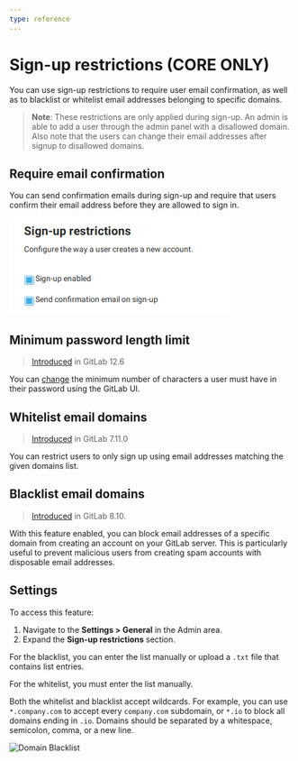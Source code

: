 ```yaml
---
type: reference
---
```


# Sign-up restrictions **(CORE ONLY)**

You can use sign-up restrictions to require user email confirmation, as well as
to blacklist or whitelist email addresses belonging to specific domains.

>**Note**: These restrictions are only applied during sign-up. An admin is
able to add a user through the admin panel with a disallowed domain. Also
note that the users can change their email addresses after signup to
disallowed domains.

## Require email confirmation

You can send confirmation emails during sign-up and require that users confirm
their email address before they are allowed to sign in.

![Email confirmation](img/email_confirmation.png)

## Minimum password length limit

> [Introduced](https://gitlab.com/gitlab-org/gitlab/merge_requests/20661) in GitLab 12.6

You can [change](../../../security/password_length_limits.md#modify-minimum-password-length-using-gitlab-ui)
the minimum number of characters a user must have in their password using the GitLab UI.

## Whitelist email domains

> [Introduced][ce-598] in GitLab 7.11.0

You can restrict users to only sign up using email addresses matching the given
domains list.

## Blacklist email domains

> [Introduced][ce-5259] in GitLab 8.10.

With this feature enabled, you can block email addresses of a specific domain
from creating an account on your GitLab server. This is particularly useful
to prevent malicious users from creating spam accounts with disposable email
addresses.

## Settings

To access this feature:

1. Navigate to the **Settings > General** in the Admin area.
1. Expand the **Sign-up restrictions** section.

For the blacklist, you can enter the list manually or upload a `.txt` file that
contains list entries.

For the whitelist, you must enter the list manually.

Both the whitelist and blacklist accept wildcards. For example, you can use
`*.company.com` to accept every `company.com` subdomain, or `*.io` to block all
domains ending in `.io`. Domains should be separated by a whitespace,
semicolon, comma, or a new line.

![Domain Blacklist](img/domain_blacklist.png)

<!-- ## Troubleshooting

Include any troubleshooting steps that you can foresee. If you know beforehand what issues
one might have when setting this up, or when something is changed, or on upgrading, it's
important to describe those, too. Think of things that may go wrong and include them here.
This is important to minimize requests for support, and to avoid doc comments with
questions that you know someone might ask.

Each scenario can be a third-level heading, e.g. `### Getting error message X`.
If you have none to add when creating a doc, leave this section in place
but commented out to help encourage others to add to it in the future. -->

[ce-5259]: https://gitlab.com/gitlab-org/gitlab-foss/merge_requests/5259
[ce-598]: https://gitlab.com/gitlab-org/gitlab-foss/merge_requests/598
